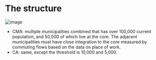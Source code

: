 # The structure
![image](https://github.com/Lin2xdd/Canada-Census-Data/assets/72551770/3de9f1fd-6256-432e-9d80-7bb44c8d5037)

- CMA: multiple municipalities combined that has over 100,000 current population, and 50,000 of which live at the core. The adjacent municipalities must have close integration to the core measured by commuting flows based on the data on place of work. 
- CA: same, except the threshold is 10,000 and 5,000.
